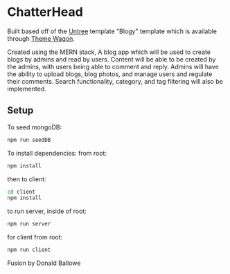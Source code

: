 # ChatterHead

Built based off of the [Untree](https://untree.co) template "Blogy" template which is available through [Theme Wagon](https://themewagon.com).

Created using the MERN stack, A blog app which will be used to create blogs by admins and read by users. Content will be able to be created by the admins, with users being able to comment and reply. Admins will have the ability to upload blogs, blog photos, and manage users and regulate their comments. Search functionality, category, and tag filtering will also be implemented.

## Setup

To seed mongoDB:

```bash
npm run seedDB
```

To install dependencies:
from root:

```bash
npm install
```

then to client:

```bash
cd client
npm install
```

to run server, inside of root:

```bash
npm run server
```

for client from root:

```bash
npm run client
```

Fusion by Donald Ballowe
